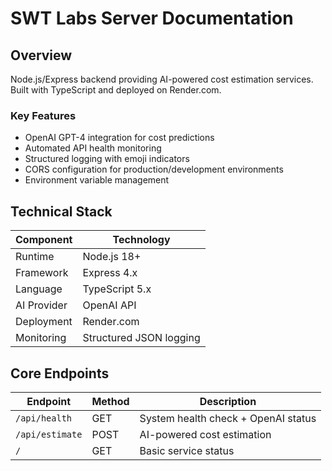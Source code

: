 # SWT Labs Server Documentation

## Overview
Node.js/Express backend providing AI-powered cost estimation services. Built with TypeScript and deployed on Render.com.

### Key Features
- OpenAI GPT-4 integration for cost predictions
- Automated API health monitoring
- Structured logging with emoji indicators
- CORS configuration for production/development environments
- Environment variable management

## Technical Stack
| Component          | Technology               |
|--------------------|--------------------------|
| Runtime            | Node.js 18+              |
| Framework          | Express 4.x              |
| Language           | TypeScript 5.x           |
| AI Provider        | OpenAI API               |
| Deployment         | Render.com               |
| Monitoring         | Structured JSON logging  |

## Core Endpoints
| Endpoint           | Method | Description                          |
|--------------------|--------|--------------------------------------|
| `/api/health`      | GET    | System health check + OpenAI status  |
| `/api/estimate`    | POST   | AI-powered cost estimation           |
| `/`                | GET    | Basic service status                 |

